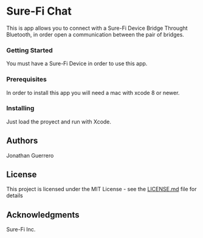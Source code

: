 # Sure-Fi Chat

This is app allows you to connect with a Sure-Fi Device Bridge Throught Bluetooth, in order open a communication between
the pair of bridges.

### Getting Started

You must have a Sure-Fi Device in order to use this app. 

### Prerequisites

In order to install this app you will need a mac with xcode 8 or newer. 

### Installing
Just load the proyect and run with Xcode.

## Authors

Jonathan Guerrero

## License

This project is licensed under the MIT License - see the [LICENSE.md](LICENSE.md) file for details

## Acknowledgments

Sure-Fi Inc. 
